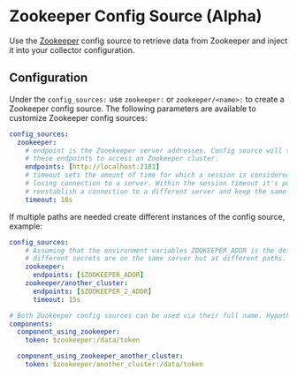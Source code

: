 # Zookeeper Config Source (Alpha)

Use the [Zookeeper](https://zookeeper.apache.org/) config source to retrieve data from
Zookeeper and inject it into your collector configuration.

## Configuration

Under the `config_sources:` use `zookeeper:` or `zookeeper/<name>:` to create a 
Zookeeper config source. The following parameters are available to customize
Zookeeper config sources:

```yaml
config_sources:
  zookeeper:
    # endpoint is the Zooekeeper server addresses. Config source will try to connect to
    # these endpoints to access an Zookeeper cluster.
    endpoints: [http://localhost:2181]
    # timeout sets the amount of time for which a session is considered valid after
    # losing connection to a server. Within the session timeout it's possible to 
    # reestablish a connection to a different server and keep the same session.
    timeout: 10s
```

If multiple paths are needed create different instances of the config source, example:

```yaml
config_sources:
    # Assuming that the environment variables ZOOKEEPER_ADDR is the defined and the 
    # different secrets are on the same server but at different paths.
    zookeeper:
      endpoints: [$ZOOKEEPER_ADDR]
    zookeeper/another_cluster:
      endpoints: [$ZOOKEEPER_2_ADDR]
      timeout: 15s

# Both Zookeeper config sources can be used via their full name. Hypothetical example:
components:
  component_using_zookeeper:
    token: $zookeeper:/data/token

  component_using_zookeeper_another_cluster:
    token: $zookeeper/another_cluster:/data/token
```